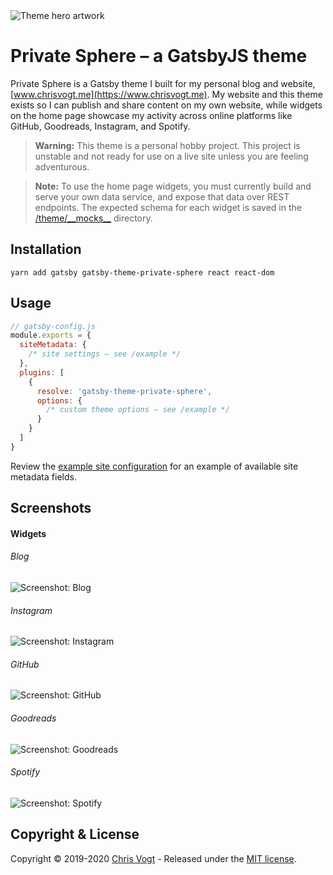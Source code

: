 <img src="https://raw.githubusercontent.com/chrisvogt/gatsby-theme-private-sphere/master/theme/assets/hero.png" alt="Theme hero artwork" />

# Private Sphere – a GatsbyJS theme

Private Sphere is a Gatsby theme I built for my personal blog and website, [www.chrisvogt.me](https://www.chrisvogt.me). My website and this theme exists so I can publish and share content on my own website, while widgets on the home page showcase my activity across online platforms like GitHub, Goodreads, Instagram, and Spotify.

> **Warning:** This theme is a personal hobby project. This project is unstable and not ready for use on a live site unless you are feeling adventurous.

> **Note:** To use the home page widgets, you must currently build and serve your own data service, and expose that data over REST endpoints. The expected schema for each widget is saved in the [/theme/\_\_mocks\_\_](https://github.com/chrisvogt/gatsby-theme-private-sphere/tree/master/theme/__mocks__) directory.

## Installation

```
yarn add gatsby gatsby-theme-private-sphere react react-dom
```

## Usage

```js
// gatsby-config.js
module.exports = {
  siteMetadata: {
    /* site settings – see /example */
  },
  plugins: [
    {
      resolve: 'gatsby-theme-private-sphere',
      options: {
        /* custom theme options – see /example */
      }
    }
  ]
}
```

Review the [example site configuration](https://github.com/chrisvogt/gatsby-theme-private-sphere/tree/master/example/gatsby-config.js) for an example of available site metadata fields.

## Screenshots

#### Widgets

###### Blog

![Screenshot: Blog](https://raw.githubusercontent.com/chrisvogt/gatsby-theme-private-sphere/master/theme/assets/widget-blog.png)

###### Instagram

![Screenshot: Instagram](https://raw.githubusercontent.com/chrisvogt/gatsby-theme-private-sphere/master/theme/assets/widget-instagram.jpg)

###### GitHub

![Screenshot: GitHub](https://raw.githubusercontent.com/chrisvogt/gatsby-theme-private-sphere/master/theme/assets/widget-github.png)

###### Goodreads

![Screenshot: Goodreads](https://raw.githubusercontent.com/chrisvogt/gatsby-theme-private-sphere/master/theme/assets/widget-goodreads.png)

###### Spotify

![Screenshot: Spotify](https://raw.githubusercontent.com/chrisvogt/gatsby-theme-private-sphere/master/theme/assets/widget-spotify.png)

## Copyright & License

Copyright © 2019-2020 [Chris Vogt](https://www.chrisvogt.me) - Released under the [MIT license](https://github.com/chrisvogt/gatsby-theme-private-sphere/tree/master/LICENSE).
